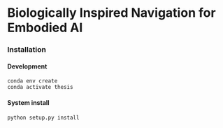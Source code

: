 # Biologically Inspired Navigation for Embodied AI

### Installation
#### Development
    conda env create
    conda activate thesis
#### System install
    python setup.py install